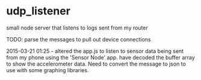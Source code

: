 # udp_listener
small node server that listens to logs sent from my router

TODO: parse the messages to pull out device connections

2015-03-21 01:25 - altered the app.js to listen to sensor data being sent from my phone using the 'Sensor Node' app.
have decoded the buffer array to show the accelerometer data.  Need to convert the message to json to use with some graphing libraries.
